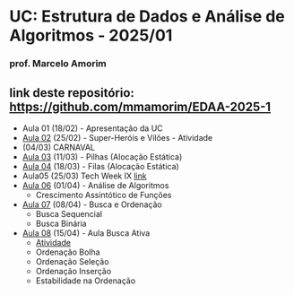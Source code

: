 # UC: Estrutura de Dados e Análise de Algoritmos - 2025/01
### prof. Marcelo Amorim

## link deste repositório: https://github.com/mmamorim/EDAA-2025-1

* Aula 01 (18/02) - Apresentação da UC
* [Aula 02](./Aula02_25Fev/) (25/02) - Super-Heróis e Vilões - Atividade 
* (04/03) CARNAVAL
* [Aula 03](./Aula03_11Mar/) (11/03) - Pilhas (Alocação Estática) 
* [Aula 04](./Aula04_18Mar/) (18/03) - Filas (Alocação Estática)
* Aula05 (25/03) Tech Week IX [link](https://animatechweek.com.br/)
* [Aula 06](./Aula06_01Abr/) (01/04) - Análise de Algoritmos
  - Crescimento Assintótico de Funções
* [Aula 07](./Aula07_08Abr/) (08/04) - Busca e Ordenação
  - Busca Sequencial
  - Busca Binária
* [Aula 08](./Aula08_15Abr/) (15/04) - Aula Busca Ativa
  - [Atividade](./Aula08_15Abr)
  - Ordenação Bolha
  - Ordenação Seleção
  - Ordenação Inserção
  - Estabilidade na Ordenação
